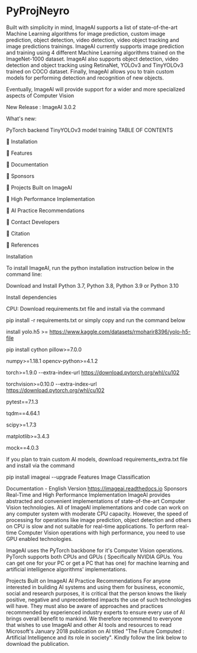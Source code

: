 # PyProjNeyro
Built with simplicity in mind, ImageAI supports a list of state-of-the-art Machine Learning algorithms for image prediction, custom image prediction, object detection, video detection, video object tracking and image predictions trainings. ImageAI currently supports image prediction and training using 4 different Machine Learning algorithms trained on the ImageNet-1000 dataset. ImageAI also supports object detection, video detection and object tracking using RetinaNet, YOLOv3 and TinyYOLOv3 trained on COCO dataset. Finally, ImageAI allows you to train custom models for performing detection and recognition of new objects.

Eventually, ImageAI will provide support for a wider and more specialized aspects of Computer Vision

New Release : ImageAI 3.0.2

What's new:

PyTorch backend
TinyYOLOv3 model training
TABLE OF CONTENTS

🔳 Installation

🔳 Features

🔳 Documentation

🔳 Sponsors

🔳 Projects Built on ImageAI

🔳 High Performance Implementation

🔳 AI Practice Recommendations

🔳 Contact Developers

🔳 Citation

🔳 References

Installation

To install ImageAI, run the python installation instruction below in the command line:

Download and Install Python 3.7, Python 3.8, Python 3.9 or Python 3.10

Install dependencies

CPU: Download requirements.txt file and install via the command

pip install -r requirements.txt
or simply copy and run the command below

install yolo.h5 >= https://www.kaggle.com/datasets/rmoharir8396/yolo-h5-file

pip install cython pillow>=7.0.0 

numpy>=1.18.1 opencv-python>=4.1.2 

torch>=1.9.0 --extra-index-url https://download.pytorch.org/whl/cu102 

torchvision>=0.10.0 --extra-index-url https://download.pytorch.org/whl/cu102 

pytest==7.1.3 

tqdm==4.64.1 

scipy>=1.7.3 

matplotlib>=3.4.3 

mock==4.0.3

If you plan to train custom AI models, download requirements_extra.txt file and install via the command

pip install imageai --upgrade
Features
Image Classification



Documentation - English Version https://imageai.readthedocs.io
Sponsors
Real-Time and High Performance Implementation
ImageAI provides abstracted and convenient implementations of state-of-the-art Computer Vision technologies. All of ImageAI implementations and code can work on any computer system with moderate CPU capacity. However, the speed of processing for operations like image prediction, object detection and others on CPU is slow and not suitable for real-time applications. To perform real-time Computer Vision operations with high performance, you need to use GPU enabled technologies.

ImageAI uses the PyTorch backbone for it's Computer Vision operations. PyTorch supports both CPUs and GPUs ( Specifically NVIDIA GPUs. You can get one for your PC or get a PC that has one) for machine learning and artificial intelligence algorithms' implementations.

Projects Built on ImageAI
AI Practice Recommendations
For anyone interested in building AI systems and using them for business, economic, social and research purposes, it is critical that the person knows the likely positive, negative and unprecedented impacts the use of such technologies will have. They must also be aware of approaches and practices recommended by experienced industry experts to ensure every use of AI brings overall benefit to mankind. We therefore recommend to everyone that wishes to use ImageAI and other AI tools and resources to read Microsoft's January 2018 publication on AI titled "The Future Computed : Artificial Intelligence and its role in society". Kindly follow the link below to download the publication.
